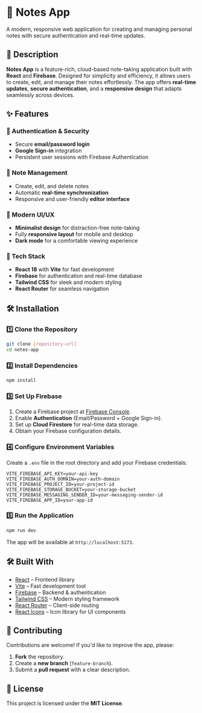 
# 📒 Notes App  

A modern, responsive web application for creating and managing personal notes with secure authentication and real-time updates.  

## 🚀 Description  

**Notes App** is a feature-rich, cloud-based note-taking application built with **React** and **Firebase**. Designed for simplicity and efficiency, it allows users to create, edit, and manage their notes effortlessly. The app offers **real-time updates**, **secure authentication**, and a **responsive design** that adapts seamlessly across devices.  

## ✨ Features  

### 🔐 Authentication & Security  
- Secure **email/password login**  
- **Google Sign-in** integration  
- Persistent user sessions with Firebase Authentication  

### 📝 Note Management  
- Create, edit, and delete notes  
- Automatic **real-time synchronization**  
- Responsive and user-friendly **editor interface**  

### 🎨 Modern UI/UX  
- **Minimalist design** for distraction-free note-taking  
- Fully **responsive layout** for mobile and desktop  
- **Dark mode** for a comfortable viewing experience  

### 🔧 Tech Stack  
- **React 18** with **Vite** for fast development  
- **Firebase** for authentication and real-time database  
- **Tailwind CSS** for sleek and modern styling  
- **React Router** for seamless navigation  

## 🛠 Installation  

### 1️⃣ Clone the Repository  
```bash
git clone [repository-url]
cd notes-app
```

### 2️⃣ Install Dependencies  
```bash
npm install
```

### 3️⃣ Set Up Firebase  
1. Create a Firebase project at [Firebase Console](https://console.firebase.google.com/).  
2. Enable **Authentication** (Email/Password + Google Sign-in).  
3. Set up **Cloud Firestore** for real-time data storage.  
4. Obtain your Firebase configuration details.  

### 4️⃣ Configure Environment Variables  
Create a `.env` file in the root directory and add your Firebase credentials:  
```env
VITE_FIREBASE_API_KEY=your-api-key
VITE_FIREBASE_AUTH_DOMAIN=your-auth-domain
VITE_FIREBASE_PROJECT_ID=your-project-id
VITE_FIREBASE_STORAGE_BUCKET=your-storage-bucket
VITE_FIREBASE_MESSAGING_SENDER_ID=your-messaging-sender-id
VITE_FIREBASE_APP_ID=your-app-id
```

### 5️⃣ Run the Application  
```bash
npm run dev
```
The app will be available at `http://localhost:5173`.  

## 🛠 Built With  
- [React](https://reactjs.org/) – Frontend library  
- [Vite](https://vitejs.dev/) – Fast development tool  
- [Firebase](https://firebase.google.com/) – Backend & authentication  
- [Tailwind CSS](https://tailwindcss.com/) – Modern styling framework  
- [React Router](https://reactrouter.com/) – Client-side routing  
- [React Icons](https://react-icons.github.io/react-icons/) – Icon library for UI components  

## 🤝 Contributing  

Contributions are welcome! If you'd like to improve the app, please:  
1. **Fork** the repository.  
2. Create a **new branch** (`feature-branch`).  
3. Submit a **pull request** with a clear description.  

## 📜 License  

This project is licensed under the **MIT License**.  

